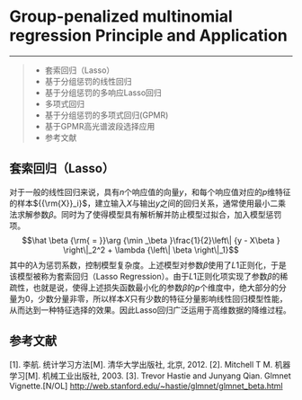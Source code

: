 #  Group-penalized multinomial regression Principle and Application
<script type="text/javascript" src="http://cdn.mathjax.org/mathjax/latest/MathJax.js?config=default"></script>
------

> * 套索回归（Lasso）
> * 基于分组惩罚的线性回归
> * 基于分组惩罚的多响应Lasso回归
> * 多项式回归
> * 基于分组惩罚的多项式回归(GPMR)
> * 基于GPMR高光谱波段选择应用
> * 参考文献

<!--more-->
## 套索回归（Lasso）
对于一般的线性回归来说，具有$n$个响应值的向量$y$，和每个响应值对应的$p$维特征的样本${{\rm{X}}_i}$，建立输入$X$与输出$y$之间的回归关系，通常使用最小二乘法求解参数$\beta$。同时为了使得模型具有解析解并防止模型过拟合，加入模型惩罚项。
$$\hat \beta {\rm{ = }}\arg {\min _\beta }\frac{1}{2}\left\| {y - X\beta } \right\|_2^2 + \lambda {\left\| \beta  \right\|_1}$$
其中的$\lambda$为惩罚系数，控制模型复杂度。上述模型对参数$\beta$使用了$L1$正则化，于是该模型被称为套索回归（Lasso Regression）。由于$L1$正则化项实现了参数$\beta$的稀疏性，也就是说，使得上述损失函数最小化的参数$\beta$的$p$个维度中，绝大部分的分量为0，少数分量非零，所以样本$X$只有少数的特征分量影响线性回归模型性能，从而达到一种特征选择的效果。因此Lasso回归广泛运用于高维数据的降维过程。

## 参考文献
[1]. 李航. 统计学习方法[M]. 清华大学出版社, 北京, 2012.
[2]. Mitchell T M. 机器学习[M]. 机械工业出版社, 2003.
[3]. Trevor Hastie and Junyang Qian. Glmnet Vignette.[N/OL] http://web.stanford.edu/~hastie/glmnet/glmnet_beta.html	
